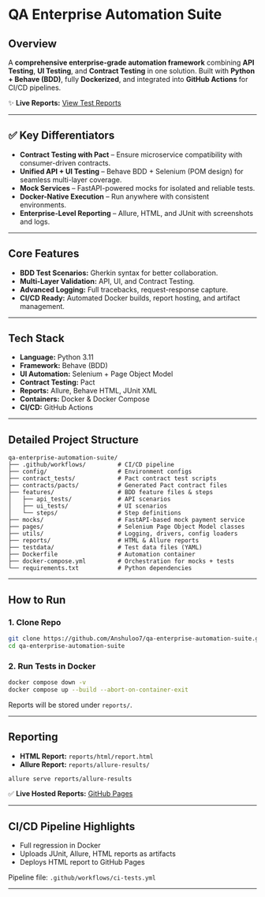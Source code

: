 # QA Enterprise Automation Suite

## **Overview**

A **comprehensive enterprise-grade automation framework** combining **API Testing**, **UI Testing**, and **Contract Testing** in one solution. Built with **Python + Behave (BDD)**, fully **Dockerized**, and integrated into **GitHub Actions** for CI/CD pipelines.

✨ **Live Reports:** [View Test Reports](https://anshuloo7.github.io/qa-enterprise-automation-suite/)

---

## ✅ **Key Differentiators**

* **Contract Testing with Pact** – Ensure microservice compatibility with consumer-driven contracts.
* **Unified API + UI Testing** – Behave BDD + Selenium (POM design) for seamless multi-layer coverage.
* **Mock Services** – FastAPI-powered mocks for isolated and reliable tests.
* **Docker-Native Execution** – Run anywhere with consistent environments.
* **Enterprise-Level Reporting** – Allure, HTML, and JUnit with screenshots and logs.

---

## **Core Features**

* **BDD Test Scenarios:** Gherkin syntax for better collaboration.
* **Multi-Layer Validation:** API, UI, and Contract Testing.
* **Advanced Logging:** Full tracebacks, request-response capture.
* **CI/CD Ready:** Automated Docker builds, report hosting, and artifact management.

---

## **Tech Stack**

* **Language:** Python 3.11
* **Framework:** Behave (BDD)
* **UI Automation:** Selenium + Page Object Model
* **Contract Testing:** Pact
* **Reports:** Allure, Behave HTML, JUnit XML
* **Containers:** Docker & Docker Compose
* **CI/CD:** GitHub Actions

---

## **Detailed Project Structure**

```
qa-enterprise-automation-suite/
├── .github/workflows/         # CI/CD pipeline
├── config/                    # Environment configs
├── contract_tests/            # Pact contract test scripts
├── contracts/pacts/           # Generated Pact contract files
├── features/                  # BDD feature files & steps
│   ├── api_tests/             # API scenarios
│   ├── ui_tests/              # UI scenarios
│   └── steps/                 # Step definitions
├── mocks/                     # FastAPI-based mock payment service
├── pages/                     # Selenium Page Object Model classes
├── utils/                     # Logging, drivers, config loaders
├── reports/                   # HTML & Allure reports
├── testdata/                  # Test data files (YAML)
├── Dockerfile                 # Automation container
├── docker-compose.yml         # Orchestration for mocks + tests
└── requirements.txt           # Python dependencies
```

---

## **How to Run**

### **1. Clone Repo**

```bash
git clone https://github.com/Anshuloo7/qa-enterprise-automation-suite.git
cd qa-enterprise-automation-suite
```

### **2. Run Tests in Docker**

```bash
docker compose down -v
docker compose up --build --abort-on-container-exit
```

Reports will be stored under `reports/`.

---

## **Reporting**

* **HTML Report:** `reports/html/report.html`
* **Allure Report:** `reports/allure-results/`

```bash
allure serve reports/allure-results
```

✅ **Live Hosted Reports:** [GitHub Pages](https://anshuloo7.github.io/qa-enterprise-automation-suite/)

---

## **CI/CD Pipeline Highlights**

* Full regression in Docker
* Uploads JUnit, Allure, HTML reports as artifacts
* Deploys HTML report to GitHub Pages

Pipeline file: `.github/workflows/ci-tests.yml`

---
